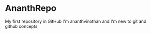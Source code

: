 AnanthRepo
==========

My first repository in GitHub
I'm ananthvinothan and I'm new to git and github concepts
